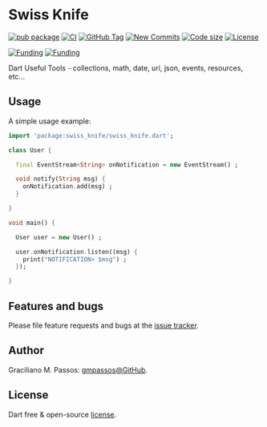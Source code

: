 # Swiss Knife

[![pub package](https://img.shields.io/pub/v/swiss_knife.svg)](https://pub.dartlang.org/packages/swiss_knife)
[![CI](https://img.shields.io/github/workflow/status/gmpassos/swiss_knife/Dart%20CI/master)](https://github.com/gmpassos/swiss_knife/actions)
[![GitHub Tag](https://img.shields.io/github/v/tag/gmpassos/swiss_knife)](https://github.com/gmpassos/swiss_knife/releases)
[![New Commits](https://img.shields.io/github/commits-since/gmpassos/swiss_knife/latest)](https://github.com/gmpassos/swiss_knife/network)
[![Code size](https://img.shields.io/github/languages/code-size/gmpassos/swiss_knife)](https://github.com/gmpassos/swiss_knife)
[![License](https://img.shields.io/github/license/gmpassos/swiss_knife)](https://github.com/gmpassos/swiss_knife/blob/master/LICENSE)

[![Funding](https://img.shields.io/liberapay/patrons/gmpassos.svg?logo=liberapay)](https://liberapay.com/gmpassos/donate)
[![Funding](https://img.shields.io/badge/Donate-yellow?labelColor=666666&style=plastic&logo=liberapay)](https://liberapay.com/gmpassos/donate)

Dart Useful Tools - collections, math, date, uri, json, events, resources, etc...

## Usage

A simple usage example:

```dart
import 'package:swiss_knife/swiss_knife.dart';

class User {

  final EventStream<String> onNotification = new EventStream() ;

  void notify(String msg) {
    onNotification.add(msg) ;
  }

}

void main() {

  User user = new User() ;

  user.onNotification.listen((msg) {
    print("NOTIFICATION> $msg") ;
  });

}

```

## Features and bugs

Please file feature requests and bugs at the [issue tracker][tracker].

[tracker]: https://github.com/gmpassos/swiss_knife/issues

## Author

Graciliano M. Passos: [gmpassos@GitHub][github].

[github]: https://github.com/gmpassos

## License

Dart free & open-source [license](https://github.com/dart-lang/stagehand/blob/master/LICENSE).
